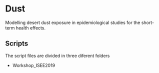 # Dust
Modelling desert dust exposure in epidemiological studies for the short-term health effects.

## Scripts
The script files are divided in three diferent folders

* Workshop_ISEE2019
